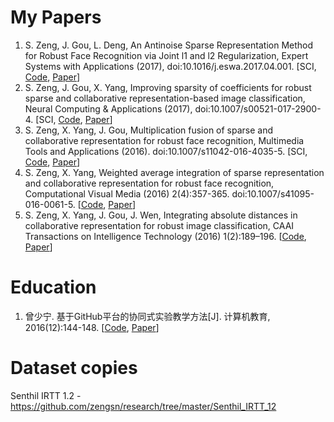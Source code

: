 # My Papers

1. S. Zeng, J. Gou, L. Deng, An Antinoise Sparse Representation Method for Robust Face Recognition via Joint l1 and l2 Regularization, Expert Systems with Applications (2017), doi:10.1016/j.eswa.2017.04.001. [SCI, [Code](https://github.com/zengsn/research/tree/master/2017-eswa-anti-l1l2), [Paper](http://www.sciencedirect.com/science/article/pii/S0957417417302373)]
2. S. Zeng, J. Gou, X. Yang, Improving sparsity of coefficients for robust sparse and collaborative representation-based image classification, Neural Computing & Applications (2017), doi:10.1007/s00521-017-2900-4. [SCI, [Code](https://github.com/zengsn/research/tree/master/2017-ncaa-square-sparsity), [Paper](https://link.springer.com/article/10.1007/s00521-017-2900-4)]
3. S. Zeng, X. Yang, J. Gou, Multiplication fusion of sparse and collaborative representation for robust face recognition, Multimedia Tools and Applications (2016). doi:10.1007/s11042-016-4035-5. [SCI, [Code](https://github.com/zengsn/research/tree/master/2016-mtap-multiplication), [Paper](http://link.springer.com/article/10.1007/s11042-016-4035-5)]
4. S. Zeng, X. Yang, Weighted average integration of sparse representation and collaborative representation for robust face recognition, Computational Visual Media (2016) 2(4):357-365. doi:10.1007/s41095-016-0061-5. [[Code](https://github.com/zengsn/research/tree/master/2016-cvmj-wscrc), [Paper](http://link.springer.com/article/10.1007/s41095-016-0061-5)]
5. S. Zeng, X. Yang, J. Gou, J. Wen, Integrating absolute distances in collaborative representation for robust image classification, CAAI Transactions on Intelligence Technology (2016) 1(2):189–196. [[Code](https://github.com/zengsn/research/tree/master/2016-caai-trit-crc-abs-fusion), [Paper](http://www.sciencedirect.com/science/article/pii/S2468232216300294)]

# Education

1. 曾少宁. 基于GitHub平台的协同式实验教学方法[J]. 计算机教育, 2016(12):144-148. [[Code](https://github.com/zengsn/research/tree/master/2016-github-based-lab), [Paper](http://d.wanfangdata.com.cn/Periodical/jsjjy201612038)]

# Dataset copies

 Senthil IRTT 1.2 - https://github.com/zengsn/research/tree/master/Senthil_IRTT_12


